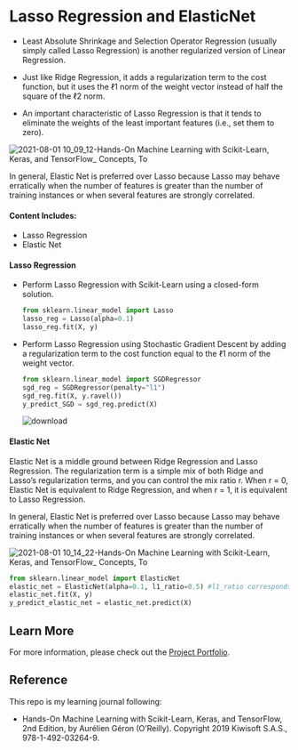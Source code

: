 # Lasso Regression and ElasticNet

- Least Absolute Shrinkage and Selection Operator Regression (usually simply called Lasso Regression) is another regularized version of Linear Regression.

- Just like Ridge Regression, it adds a regularization term to the cost function, but it uses the ℓ1 norm of the weight vector instead of half the square of the ℓ2 norm. 

- An important characteristic of Lasso Regression is that it tends to eliminate the weights of the least important features (i.e., set them to zero).

![2021-08-01 10_09_12-Hands-On Machine Learning with Scikit-Learn, Keras, and TensorFlow_ Concepts, To](https://user-images.githubusercontent.com/44503223/127775933-abcf2c26-6c6e-4049-b805-285b9b12ed4c.png)

In general, Elastic Net is preferred over Lasso because Lasso may behave erratically when the number of features is greater than the number of training instances or when several features are strongly correlated.

#### Content Includes:
- Lasso Regression
- Elastic Net

#### Lasso Regression
- Perform Lasso Regression with Scikit-Learn using a closed-form solution.

  ```python
  from sklearn.linear_model import Lasso
  lasso_reg = Lasso(alpha=0.1)
  lasso_reg.fit(X, y)
  ```
 
- Perform Lasso Regression using Stochastic Gradient Descent by adding a regularization term to the cost function equal to the ℓ1 norm of the weight vector.

  ```python
  from sklearn.linear_model import SGDRegressor
  sgd_reg = SGDRegressor(penalty="l1")
  sgd_reg.fit(X, y.ravel())
  y_predict_SGD = sgd_reg.predict(X)
  ```
  ![download](https://user-images.githubusercontent.com/44503223/127775996-e91ead3c-8d74-45cd-bae7-04d71364ecdf.png)

#### Elastic Net

Elastic Net is a middle ground between Ridge Regression and Lasso Regression. The regularization term is a simple mix of both Ridge and Lasso’s regularization terms, and you can control the mix ratio r. When r = 0, Elastic Net is equivalent to Ridge Regression, and when r = 1, it is equivalent to Lasso Regression.

In general, Elastic Net is preferred over Lasso because Lasso may behave erratically when the number of features is greater than the number of training instances or when several features are strongly correlated.

![2021-08-01 10_14_22-Hands-On Machine Learning with Scikit-Learn, Keras, and TensorFlow_ Concepts, To](https://user-images.githubusercontent.com/44503223/127776104-c2d2286c-23e7-4a3b-8064-772edba10854.png)

  ```python
  from sklearn.linear_model import ElasticNet
  elastic_net = ElasticNet(alpha=0.1, l1_ratio=0.5) #l1_ratio corresponds to the mix ratio r
  elastic_net.fit(X, y)
  y_predict_elastic_net = elastic_net.predict(X)
  ```
  
## Learn More

For more information, please check out the [Project Portfolio](https://tingting0618.github.io).

## Reference

This repo is my learning journal following:
- Hands-On Machine Learning with Scikit-Learn, Keras, and TensorFlow, 2nd Edition, by Aurélien Géron (O’Reilly). Copyright 2019 Kiwisoft S.A.S., 978-1-492-03264-9.
